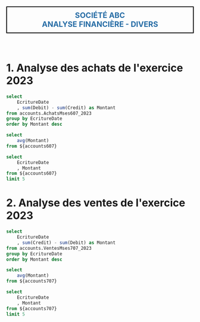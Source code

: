 <p class="titlecss"> Société ABC<br>
Analyse financière - divers </p>

<br>

# 1. Analyse des achats de l'exercice 2023

```sql accounts607
select
    EcritureDate
    , sum(Debit) - sum(Credit) as Montant
from accounts.AchatsMses607_2023
group by EcritureDate
order by Montant desc
```

```sql average607
select
    avg(Montant)
from ${accounts607}
```

<LineChart
    data={accounts607}
    x=EcritureDate
    y=Montant
    lineColor='#990000'
    chartAreaHeight=250
    xGridlines=true>
<ReferenceArea yMin=120000 color="#cc0000"/>
<ReferenceArea yMin=60000 yMax=119999 color='#cc6600'/>
<ReferenceArea yMin=0 yMax=59999 color='#cccc00'/>
<ReferenceLine y=89300 hideValue labelPosition="aboveStart" color=alert/>
<ReferencePoint x="2023-10-28" y=33000 label='Le + bas' labelPosition=left/>
<ReferencePoint x="2023-05-31" y=144500 label='Le + haut' labelPosition=left/>
</LineChart>

```sql accounts607top5
select
    EcritureDate
    , Montant
from ${accounts607}
limit 5
```

<DataTable data={accounts607top5} totalRow=true>
    <Column id=EcritureDate title='Date des 5 plus gros achats' align=center totalAgg="Montant moyen des achats" fmt='dd/mm/yyyy'/>
    <Column id=Montant align=center totalAgg=mean contentType=colorscale colorScale=negative fmt='#,##0.00,"K" "€"'/>
</DataTable>

<!-- Saut de page -->
<div style="page-break-after: always;"></div>

# 2. Analyse des ventes de l'exercice 2023

```sql accounts707
select
    EcritureDate
    , sum(Credit) - sum(Debit) as Montant
from accounts.VentesMses707_2023
group by EcritureDate
order by Montant desc
```

```sql average707
select
    avg(Montant)
from ${accounts707}
```

<LineChart
    data={accounts707}
    x=EcritureDate
    y=Montant
    chartAreaHeight=250
    xGridlines=true>
<ReferenceArea yMin=120000 color="#0000cc"/>
<ReferenceArea yMin=60000 yMax=119999 color='#0080ff'/>
<ReferenceArea yMin=0 yMax=59999 color='#00ffff'/>
<ReferenceLine y=90700 hideValue labelPosition="aboveStart" color=alert/>
<ReferencePoint x="2023-10-04" y=41550 label='Le + bas' labelPosition=left/>
<ReferencePoint x="2023-04-26" y=139380 label='Le + haut' labelPosition=left/>
</LineChart>

```sql accounts707top5
select
    EcritureDate
    , Montant
from ${accounts707}
limit 5
```

<DataTable data={accounts707top5} totalRow=true>
    <Column id=EcritureDate title='Date des 5 plus gros CAHT' align=center totalAgg="CAHT moyen" fmt='dd/mm/yyyy'/>
    <Column id=Montant align=center totalAgg=mean contentType=colorscale colorScale=info fmt='#,##0.00,"K" "€"'/>
</DataTable>

<!-- **********************************\*\*\******************************** -->
<!-- ********************** STYLE OPERE SOUS FORMAT CSS ******************** -->
<!-- *********************************************************************** -->
<style>
    .titlecss {
        text-align:center;
        font-weight: bolder;
        color: rgb(38, 108, 165);
        font-size: 20px;
        text-transform: uppercase;
        padding: 10px;
        border: 2px black solid;
    }
</style>

